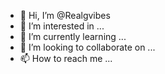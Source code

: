 - 👋 Hi, I’m @Realgvibes
- 👀 I’m interested in ...
- 🌱 I’m currently learning ...
- 💞️ I’m looking to collaborate on ...
- 📫 How to reach me ...

<!---
Realgvibes/Realgvibes is a ✨ special ✨ repository because its `README.md` (this file) appears on your GitHub profile.
You can click the Preview link to take a look at your changes.
--->
